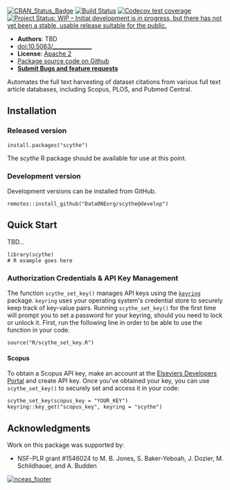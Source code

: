 [![CRAN_Status_Badge](http://www.r-pkg.org/badges/version/scythe)](https://cran.r-project.org/package=scythe)
[![Build Status](https://travis-ci.org/DataONEorg/scythe.png?branch=develop)](https://travis-ci.org/DataONEorg/scythe)
[![Codecov test coverage](https://codecov.io/gh/DataONEorg/scythe/branch/develop/graph/badge.svg)](https://codecov.io/gh/DataONEorg/scythe?branch=develop)
[![Project Status: WIP – Initial development is in progress, but there has not yet been a stable, usable release suitable for the public.](https://www.repostatus.org/badges/latest/wip.svg)](https://www.repostatus.org/#wip)

- **Authors**: TBD
- [doi:10.5063/______________](http://doi.org/10.5063/_______________)
- **License**: [Apache 2](http://opensource.org/licenses/Apache-2.0)
- [Package source code on Github](https://github.com/DataONEorg/scythe)
- [**Submit Bugs and feature requests**](https://github.com/DataONEorg/scythe/issues)

Automates the full text harvesting of dataset citations from various full text article databases, 
including Scopus, PLOS, and Pubmed Central.

## Installation 

### Released version

```
install.packages("scythe")
```

The *scythe* R package should be available for use at this point.

### Development version

Development versions can be installed from GitHub.

```
remotes::install_github("DataONEorg/scythe@develop")
```

## Quick Start

TBD...

```
library(scythe)
# R example goes here
```

### Authorization Credentials & API Key Management

The function `scythe_set_key()` manages API keys using the [`keyring`](https://github.com/r-lib/keyring) package. `keyring` uses your operating system's credential store to securely keep track of key-value pairs. Running `scythe_set_key()` for the first time will prompt you to set a password for your keyring, should you need to lock or unlock it. First, run the following line in order to be able to use the function in your code. 
```
source("R/scythe_set_key.R")
```

#### Scopus

To obtain a Scopus API key, make an account at the [Elseviers Developers Portal](https://dev.elsevier.com/) and create API key. Once you've obtained your key, you can use `scythe_set_key()` to securely set and access it in your code:

```
scythe_set_key(scopus_key = "YOUR_KEY")
keyring::key_get("scopus_key", keyring = "scythe")
```

## Acknowledgments
Work on this package was supported by:

- NSF-PLR grant #1546024 to M. B. Jones, S. Baker-Yeboah, J. Dozier, M. Schildhauer, and A. Budden

[![nceas_footer](https://live-ncea-ucsb-edu-v01.pantheonsite.io/sites/default/files/2020-03/NCEAS-full%20logo-4C.png)](http://www.nceas.ucsb.edu)
